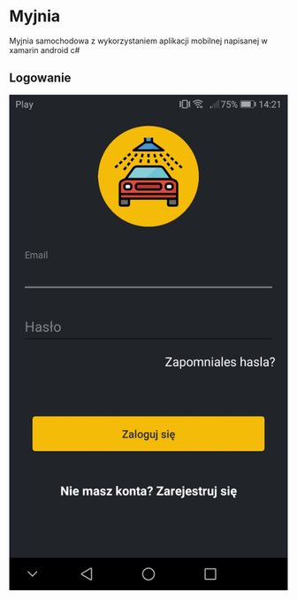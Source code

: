 # Myjnia
Myjnia samochodowa z wykorzystaniem aplikacji mobilnej napisanej w xamarin android c#
## Logowanie
![GitHub Logo](https://github.com/MrAdex77/Myjnia/blob/master/Screenshots/Login.jpg)
